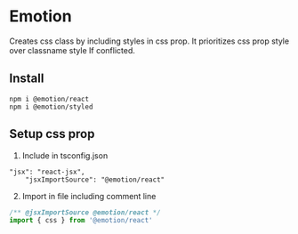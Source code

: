 # Emotion

Creates css class by including styles in css prop.
It prioritizes css prop style over classname style If conflicted.

## Install

```
npm i @emotion/react
npm i @emotion/styled
```
## Setup css prop

1. Include in tsconfig.json
```
"jsx": "react-jsx",
    "jsxImportSource": "@emotion/react"
```

2. Import in file including comment line
```javascript
/** @jsxImportSource @emotion/react */
import { css } from '@emotion/react'
```